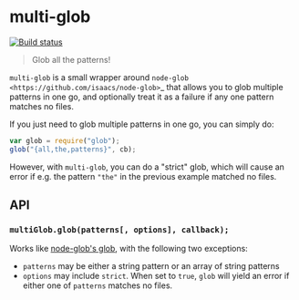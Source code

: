# multi-glob

[![Build status](https://secure.travis-ci.org/busterjs/multi-glob.png?branch=master)](http://travis-ci.org/busterjs/multi-glob)

> Glob all the patterns!

`multi-glob` is a small wrapper around `node-glob
<https://github.com/isaacs/node-glob>`_ that allows you to glob multiple
patterns in one go, and optionally treat it as a failure if any one pattern
matches no files.

If you just need to glob multiple patterns in one go, you can simply do:

```javascript
var glob = require("glob");
glob("{all,the,patterns}", cb);
```

However, with `multi-glob`, you can do a "strict" glob, which will cause an
error if e.g. the pattern `"the"` in the previous example matched no files.


## API

### `multiGlob.glob(patterns[, options], callback);`

Works like [node-glob's glob](https://github.com/isaacs/node-glob>), with the
following two exceptions:

* `patterns` may be either a string pattern or an array of string patterns
* `options` may include `strict`. When set to `true`, `glob` will yield
  an error if either one of `patterns` matches no files.
